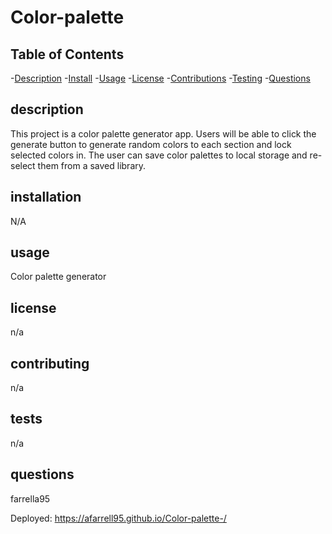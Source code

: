 # Color-palette

## Table of Contents

-[Description](#description) -[Install](#installation) -[Usage](#usage) -[License](#license) -[Contributions](#contributing) -[Testing](#tests) -[Questions](#questions)

## description

This project is a color palette generator app. Users will be able to click the generate button to generate random colors to each section and lock selected colors in. The user can save color palettes to local storage and re-select them from a saved library.

## installation

N/A

## usage

Color palette generator

## license

n/a

## contributing

n/a

## tests

n/a

## questions

farrella95

Deployed:
https://afarrell95.github.io/Color-palette-/
